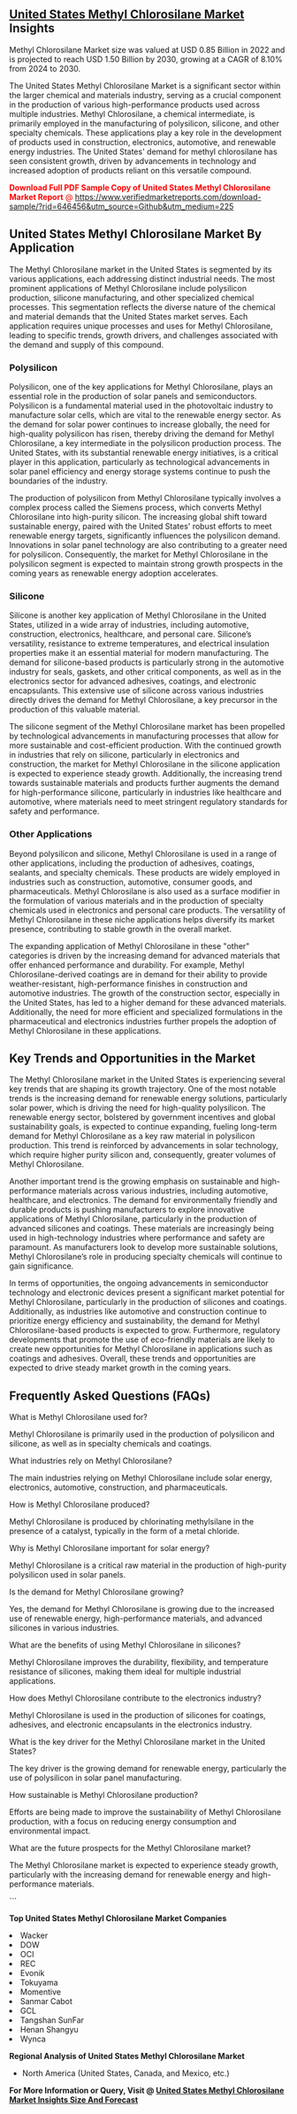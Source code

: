 <h2><a href="https://www.verifiedmarketreports.com/download-sample/?rid=646456&amp;utm_source=Github&amp;utm_medium=225" target="_blank">United States Methyl Chlorosilane Market</a> Insights</h2><p>Methyl Chlorosilane Market size was valued at USD 0.85 Billion in 2022 and is projected to reach USD 1.50 Billion by 2030, growing at a CAGR of 8.10% from 2024 to 2030.</p><p> <p>The United States Methyl Chlorosilane Market is a significant sector within the larger chemical and materials industry, serving as a crucial component in the production of various high-performance products used across multiple industries. Methyl Chlorosilane, a chemical intermediate, is primarily employed in the manufacturing of polysilicon, silicone, and other specialty chemicals. These applications play a key role in the development of products used in construction, electronics, automotive, and renewable energy industries. The United States' demand for methyl chlorosilane has seen consistent growth, driven by advancements in technology and increased adoption of products reliant on this versatile compound. <p><span class=""><span style="color: #ff0000;"><strong>Download Full PDF Sample Copy of United States Methyl Chlorosilane Market Report</strong> @ </span><a href="https://www.verifiedmarketreports.com/download-sample/?rid=646456&amp;utm_source=Github&amp;utm_medium=225" target="_blank">https://www.verifiedmarketreports.com/download-sample/?rid=646456&amp;utm_source=Github&amp;utm_medium=225</a></span></p></p> <h2>United States Methyl Chlorosilane Market By Application</h2> <p>The Methyl Chlorosilane market in the United States is segmented by its various applications, each addressing distinct industrial needs. The most prominent applications of Methyl Chlorosilane include polysilicon production, silicone manufacturing, and other specialized chemical processes. This segmentation reflects the diverse nature of the chemical and material demands that the United States market serves. Each application requires unique processes and uses for Methyl Chlorosilane, leading to specific trends, growth drivers, and challenges associated with the demand and supply of this compound.</p> <h3>Polysilicon</h3> <p>Polysilicon, one of the key applications for Methyl Chlorosilane, plays an essential role in the production of solar panels and semiconductors. Polysilicon is a fundamental material used in the photovoltaic industry to manufacture solar cells, which are vital to the renewable energy sector. As the demand for solar power continues to increase globally, the need for high-quality polysilicon has risen, thereby driving the demand for Methyl Chlorosilane, a key intermediate in the polysilicon production process. The United States, with its substantial renewable energy initiatives, is a critical player in this application, particularly as technological advancements in solar panel efficiency and energy storage systems continue to push the boundaries of the industry.</p> <p>The production of polysilicon from Methyl Chlorosilane typically involves a complex process called the Siemens process, which converts Methyl Chlorosilane into high-purity silicon. The increasing global shift toward sustainable energy, paired with the United States' robust efforts to meet renewable energy targets, significantly influences the polysilicon demand. Innovations in solar panel technology are also contributing to a greater need for polysilicon. Consequently, the market for Methyl Chlorosilane in the polysilicon segment is expected to maintain strong growth prospects in the coming years as renewable energy adoption accelerates.</p> <h3>Silicone</h3> <p>Silicone is another key application of Methyl Chlorosilane in the United States, utilized in a wide array of industries, including automotive, construction, electronics, healthcare, and personal care. Silicone’s versatility, resistance to extreme temperatures, and electrical insulation properties make it an essential material for modern manufacturing. The demand for silicone-based products is particularly strong in the automotive industry for seals, gaskets, and other critical components, as well as in the electronics sector for advanced adhesives, coatings, and electronic encapsulants. This extensive use of silicone across various industries directly drives the demand for Methyl Chlorosilane, a key precursor in the production of this valuable material.</p> <p>The silicone segment of the Methyl Chlorosilane market has been propelled by technological advancements in manufacturing processes that allow for more sustainable and cost-efficient production. With the continued growth in industries that rely on silicone, particularly in electronics and construction, the market for Methyl Chlorosilane in the silicone application is expected to experience steady growth. Additionally, the increasing trend towards sustainable materials and products further augments the demand for high-performance silicone, particularly in industries like healthcare and automotive, where materials need to meet stringent regulatory standards for safety and performance.</p> <h3>Other Applications</h3> <p>Beyond polysilicon and silicone, Methyl Chlorosilane is used in a range of other applications, including the production of adhesives, coatings, sealants, and specialty chemicals. These products are widely employed in industries such as construction, automotive, consumer goods, and pharmaceuticals. Methyl Chlorosilane is also used as a surface modifier in the formulation of various materials and in the production of specialty chemicals used in electronics and personal care products. The versatility of Methyl Chlorosilane in these niche applications helps diversify its market presence, contributing to stable growth in the overall market.</p> <p>The expanding application of Methyl Chlorosilane in these "other" categories is driven by the increasing demand for advanced materials that offer enhanced performance and durability. For example, Methyl Chlorosilane-derived coatings are in demand for their ability to provide weather-resistant, high-performance finishes in construction and automotive industries. The growth of the construction sector, especially in the United States, has led to a higher demand for these advanced materials. Additionally, the need for more efficient and specialized formulations in the pharmaceutical and electronics industries further propels the adoption of Methyl Chlorosilane in these applications.</p> <h2>Key Trends and Opportunities in the Market</h2> <p>The Methyl Chlorosilane market in the United States is experiencing several key trends that are shaping its growth trajectory. One of the most notable trends is the increasing demand for renewable energy solutions, particularly solar power, which is driving the need for high-quality polysilicon. The renewable energy sector, bolstered by government incentives and global sustainability goals, is expected to continue expanding, fueling long-term demand for Methyl Chlorosilane as a key raw material in polysilicon production. This trend is reinforced by advancements in solar technology, which require higher purity silicon and, consequently, greater volumes of Methyl Chlorosilane.</p> <p>Another important trend is the growing emphasis on sustainable and high-performance materials across various industries, including automotive, healthcare, and electronics. The demand for environmentally friendly and durable products is pushing manufacturers to explore innovative applications of Methyl Chlorosilane, particularly in the production of advanced silicones and coatings. These materials are increasingly being used in high-technology industries where performance and safety are paramount. As manufacturers look to develop more sustainable solutions, Methyl Chlorosilane’s role in producing specialty chemicals will continue to gain significance.</p> <p>In terms of opportunities, the ongoing advancements in semiconductor technology and electronic devices present a significant market potential for Methyl Chlorosilane, particularly in the production of silicones and coatings. Additionally, as industries like automotive and construction continue to prioritize energy efficiency and sustainability, the demand for Methyl Chlorosilane-based products is expected to grow. Furthermore, regulatory developments that promote the use of eco-friendly materials are likely to create new opportunities for Methyl Chlorosilane in applications such as coatings and adhesives. Overall, these trends and opportunities are expected to drive steady market growth in the coming years.</p> <h2>Frequently Asked Questions (FAQs)</h2> <p>What is Methyl Chlorosilane used for?</p> <p>Methyl Chlorosilane is primarily used in the production of polysilicon and silicone, as well as in specialty chemicals and coatings.</p> <p>What industries rely on Methyl Chlorosilane?</p> <p>The main industries relying on Methyl Chlorosilane include solar energy, electronics, automotive, construction, and pharmaceuticals.</p> <p>How is Methyl Chlorosilane produced?</p> <p>Methyl Chlorosilane is produced by chlorinating methylsilane in the presence of a catalyst, typically in the form of a metal chloride.</p> <p>Why is Methyl Chlorosilane important for solar energy?</p> <p>Methyl Chlorosilane is a critical raw material in the production of high-purity polysilicon used in solar panels.</p> <p>Is the demand for Methyl Chlorosilane growing?</p> <p>Yes, the demand for Methyl Chlorosilane is growing due to the increased use of renewable energy, high-performance materials, and advanced silicones in various industries.</p> <p>What are the benefits of using Methyl Chlorosilane in silicones?</p> <p>Methyl Chlorosilane improves the durability, flexibility, and temperature resistance of silicones, making them ideal for multiple industrial applications.</p> <p>How does Methyl Chlorosilane contribute to the electronics industry?</p> <p>Methyl Chlorosilane is used in the production of silicones for coatings, adhesives, and electronic encapsulants in the electronics industry.</p> <p>What is the key driver for the Methyl Chlorosilane market in the United States?</p> <p>The key driver is the growing demand for renewable energy, particularly the use of polysilicon in solar panel manufacturing.</p> <p>How sustainable is Methyl Chlorosilane production?</p> <p>Efforts are being made to improve the sustainability of Methyl Chlorosilane production, with a focus on reducing energy consumption and environmental impact.</p> <p>What are the future prospects for the Methyl Chlorosilane market?</p> <p>The Methyl Chlorosilane market is expected to experience steady growth, particularly with the increasing demand for renewable energy and high-performance materials.</p> ```</p><p><strong>Top United States Methyl Chlorosilane Market Companies</strong></p><div data-test-id=""><p><li>Wacker</li><li> DOW</li><li> OCI</li><li> REC</li><li> Evonik</li><li> Tokuyama</li><li> Momentive</li><li> Sanmar Cabot</li><li> GCL</li><li> Tangshan SunFar</li><li> Henan Shangyu</li><li> Wynca</li></p><div><strong>Regional Analysis of&nbsp;United States Methyl Chlorosilane Market</strong></div><ul><li dir="ltr"><p dir="ltr">North America&nbsp;(United States, Canada, and Mexico, etc.)</p></li></ul><p><strong>For More Information or Query, Visit @&nbsp;</strong><strong><a href="https://www.verifiedmarketreports.com/product/methyl-chlorosilane-market/?utm_source=Github&amp;utm_medium=225" target="_blank">United States Methyl Chlorosilane Market Insights Size And Forecast</a></strong></p></div>
